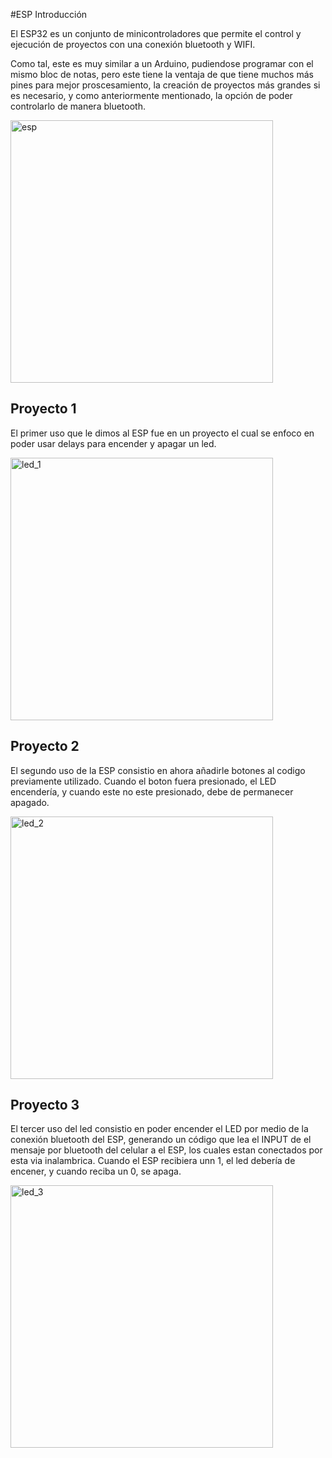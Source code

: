 #ESP Introducción

El ESP32 es un conjunto de minicontroladores que permite el control y ejecución de proyectos con una conexión bluetooth y WIFI.

Como tal, este es muy similar a un Arduino, pudiendose programar con el mismo bloc de notas, pero este tiene la ventaja de que tiene muchos más pines para mejor proscesamiento, la creación de proyectos más grandes si es necesario, y como anteriormente mentionado, la opción de poder controlarlo de manera bluetooth.

<img src="[(https://github.com/EmilyMZS/portafolio_iberopue/blob/main/docs/recursos/imgs/esp.jpg)]" alt="esp" width="420">

## Proyecto 1

El primer uso que le dimos al ESP fue en un proyecto el cual se enfoco en poder usar delays para encender y apagar un led.

<img src="[(https://raw.githubusercontent.com/EmilyMZS/portafolio_iberopue/refs/heads/main/docs/recursos/imgs/espproyecto3.jfif)]" alt="led_1" width="420">

## Proyecto 2

El segundo uso de la ESP consistio en ahora añadirle botones al codigo previamente utilizado. Cuando el boton fuera presionado, el LED encendería, y cuando este no este presionado, debe de permanecer apagado.

<img src="[(https://github.com/EmilyMZS/portafolio_iberopue/blob/main/docs/recursos/imgs/espproyecto2.jfif)]" alt="led_2" width="420">

## Proyecto 3

El tercer uso del led consistio en poder encender el LED por medio de la conexión bluetooth del ESP, generando un código que lea el INPUT de el mensaje por bluetooth del celular a el ESP, los cuales estan conectados por esta via inalambrica. Cuando el ESP recibiera unn 1, el led debería de encener, y cuando reciba un 0, se apaga.

<img src="[(https://github.com/EmilyMZS/portafolio_iberopue/blob/main/docs/recursos/imgs/espproyecto1.jfif)]" alt="led_3" width="420">
